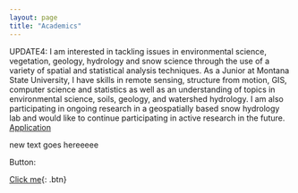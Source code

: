 ```yaml
---
layout: page
title: "Academics"
---
```


UPDATE4: I am interested in tackling issues in environmental science, vegetation, geology, hydrology and snow science through the use of a variety of spatial and statistical analysis techniques. As a Junior at Montana State University, I have skills in remote sensing, structure from motion, GIS, computer science and statistics as well as an understanding of topics in environmental science, soils, geology, and watershed hydrology. I am also participating in ongoing research in a geospatially based snow hydrology lab and would like to continue participating in active research in the future. [Application][1]


new text goes hereeeee

Button:

[Click me](WA_burn.md){: .btn}





 [1]: https://storymaps.arcgis.com/stories/baebbcc87c614173b216ee965ecbef67


